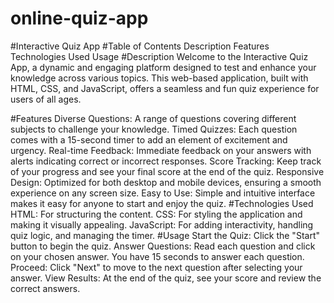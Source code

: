 # online-quiz-app
#Interactive Quiz App
#Table of Contents
Description
Features
Technologies Used
Usage
#Description
Welcome to the Interactive Quiz App, a dynamic and engaging platform designed to test and enhance your knowledge across various topics. This web-based application, built with HTML, CSS, and JavaScript, offers a seamless and fun quiz experience for users of all ages.

#Features
Diverse Questions: A range of questions covering different subjects to challenge your knowledge.
Timed Quizzes: Each question comes with a 15-second timer to add an element of excitement and urgency.
Real-time Feedback: Immediate feedback on your answers with alerts indicating correct or incorrect responses.
Score Tracking: Keep track of your progress and see your final score at the end of the quiz.
Responsive Design: Optimized for both desktop and mobile devices, ensuring a smooth experience on any screen size.
Easy to Use: Simple and intuitive interface makes it easy for anyone to start and enjoy the quiz.
#Technologies Used
HTML: For structuring the content.
CSS: For styling the application and making it visually appealing.
JavaScript: For adding interactivity, handling quiz logic, and managing the timer.
#Usage
Start the Quiz: Click the "Start" button to begin the quiz.
Answer Questions: Read each question and click on your chosen answer. You have 15 seconds to answer each question.
Proceed: Click "Next" to move to the next question after selecting your answer.
View Results: At the end of the quiz, see your score and review the correct answers.

